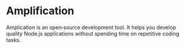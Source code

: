 # Amplification
Amplication is an open‑source development tool. It helps you develop quality Node.js applications without spending time on repetitive coding tasks.
